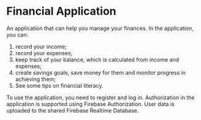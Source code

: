 # Financial Application
An application that can help you manage your finances. 
In the application, you can: 
1) record your income;
2) record your expenses;
3) keep track of your balance, which is calculated from income and expenses;
4) create savings goals, save money for them and monitor progress in achieving them;
5) See some tips on financial literacy.

To use the application, you need to register and log in. Authorization in the application is supported using Firebase Authorization. User data is uploaded to the shared Firebase Realtime Database.
